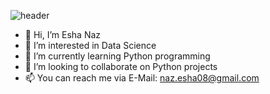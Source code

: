 ![header](https://github.com/NazEsha/NazEsha/assets/150829632/52476cc6-0b3d-461d-a382-2cdc57ba16ae)
- 👋 Hi, I’m Esha Naz
- 👀 I’m interested in Data Science
- 🌱 I’m currently learning Python programming
- 💞️ I’m looking to collaborate on Python projects
- 📫 You can reach me via E-Mail: naz.esha08@gmail.com



<!---
NazEsha/NazEsha is a ✨ special ✨ repository because its `README.md` (this file) appears on your GitHub profile.
You can click the Preview link to take a look at your changes.
--->

